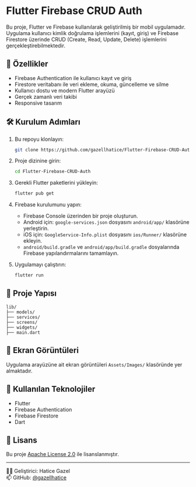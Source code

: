 # Flutter Firebase CRUD Auth

Bu proje, Flutter ve Firebase kullanılarak geliştirilmiş bir mobil uygulamadır. Uygulama kullanıcı kimlik doğrulama işlemlerini (kayıt, giriş) ve Firebase Firestore üzerinde CRUD (Create, Read, Update, Delete) işlemlerini gerçekleştirebilmektedir.

## 🚀 Özellikler

- Firebase Authentication ile kullanıcı kayıt ve giriş
- Firestore veritabanı ile veri ekleme, okuma, güncelleme ve silme
- Kullanıcı dostu ve modern Flutter arayüzü
- Gerçek zamanlı veri takibi
- Responsive tasarım

## 🛠️ Kurulum Adımları

1. Bu repoyu klonlayın:
   ```bash
   git clone https://github.com/gazellhatice/Flutter-Firebase-CRUD-Auth.git
   ```

2. Proje dizinine girin:
   ```bash
   cd Flutter-Firebase-CRUD-Auth
   ```

3. Gerekli Flutter paketlerini yükleyin:
   ```bash
   flutter pub get
   ```

4. Firebase kurulumunu yapın:
   - Firebase Console üzerinden bir proje oluşturun.
   - Android için: `google-services.json` dosyasını `android/app/` klasörüne yerleştirin.
   - iOS için: `GoogleService-Info.plist` dosyasını `ios/Runner/` klasörüne ekleyin.
   - `android/build.gradle` ve `android/app/build.gradle` dosyalarında Firebase yapılandırmalarını tamamlayın.

5. Uygulamayı çalıştırın:
   ```bash
   flutter run
   ```

## 📁 Proje Yapısı

```
lib/
├── models/
├── services/
├── screens/
├── widgets/
├── main.dart
```

## 📸 Ekran Görüntüleri

Uygulama arayüzüne ait ekran görüntüleri `Assets/Images/` klasöründe yer almaktadır.

## 🧩 Kullanılan Teknolojiler

- Flutter
- Firebase Authentication
- Firebase Firestore
- Dart

## 📝 Lisans

Bu proje [Apache License 2.0](LICENSE) ile lisanslanmıştır.

---

👩‍💻 Geliştirici: Hatice Gazel  
📫 GitHub: [@gazellhatice](https://github.com/gazellhatice)
